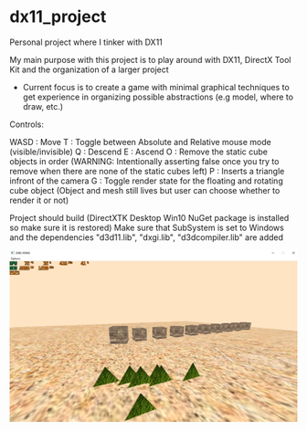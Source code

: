 # dx11_project
Personal project where I tinker with DX11

My main purpose with this project is to play around with DX11, DirectX Tool Kit and the organization of a larger project

- Current focus is to create a game with minimal graphical techniques to get experience in organizing possible abstractions (e.g model, where to draw, etc.)

Controls:

WASD : Move
T : Toggle between Absolute and Relative mouse mode (visible/invisible)
Q : Descend
E : Ascend
O : Remove the static cube objects in order (WARNING: Intentionally asserting false once you try to remove when there are none of the static cubes left)
P : Inserts a triangle infront of the camera
G : Toggle render state for the floating and rotating cube object (Object and mesh still lives but user can choose whether to render it or not)

Project should build (DirectXTK Desktop Win10 NuGet package is installed so make sure it is restored)
Make sure that SubSystem is set to Windows and the dependencies "d3d11.lib", "dxgi.lib", "d3dcompiler.lib" are added

![Alt text](/dx11/ss1.png?raw=true "Basic Screenshot")
